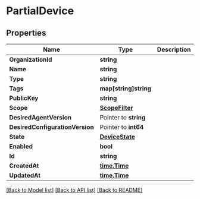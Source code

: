 # PartialDevice

## Properties

Name | Type | Description | Notes
------------ | ------------- | ------------- | -------------
**OrganizationId** | **string** |  | [optional] 
**Name** | **string** |  | [optional] 
**Type** | **string** |  | [optional] 
**Tags** | **map[string]string** |  | [optional] 
**PublicKey** | **string** |  | [optional] 
**Scope** | [**ScopeFilter**](ScopeFilter.md) |  | [optional] 
**DesiredAgentVersion** | Pointer to **string** |  | [optional] 
**DesiredConfigurationVersion** | Pointer to **int64** |  | [optional] 
**State** | [**DeviceState**](DeviceState.md) |  | [optional] 
**Enabled** | **bool** |  | [optional] 
**Id** | **string** |  | [optional] 
**CreatedAt** | [**time.Time**](time.Time.md) |  | [optional] 
**UpdatedAt** | [**time.Time**](time.Time.md) |  | [optional] 

[[Back to Model list]](../README.md#documentation-for-models) [[Back to API list]](../README.md#documentation-for-api-endpoints) [[Back to README]](../README.md)


